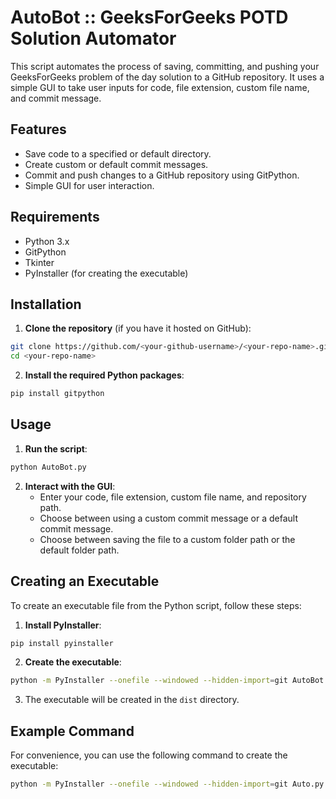 # AutoBot :: GeeksForGeeks POTD Solution Automator

This script automates the process of saving, committing, and pushing your GeeksForGeeks problem of the day solution to a GitHub repository. It uses a simple GUI to take user inputs for code, file extension, custom file name, and commit message.

## Features

* Save code to a specified or default directory.
* Create custom or default commit messages.
* Commit and push changes to a GitHub repository using GitPython.
* Simple GUI for user interaction.

## Requirements

* Python 3.x
* GitPython
* Tkinter
* PyInstaller (for creating the executable)

## Installation

1. **Clone the repository** (if you have it hosted on GitHub):

``` sh
git clone https://github.com/<your-github-username>/<your-repo-name>.git
cd <your-repo-name>
```

2. **Install the required Python packages**:

``` sh
pip install gitpython
```

## Usage

1. **Run the script**:

``` sh
python AutoBot.py
```

2. **Interact with the GUI**:
    * Enter your code, file extension, custom file name, and repository path.
    * Choose between using a custom commit message or a default commit message.
    * Choose between saving the file to a custom folder path or the default folder path.

## Creating an Executable

To create an executable file from the Python script, follow these steps:

1. **Install PyInstaller**:

``` sh
pip install pyinstaller
```

2. **Create the executable**:

``` sh
python -m PyInstaller --onefile --windowed --hidden-import=git AutoBot.py
```

3. The executable will be created in the `dist` directory.

## Example Command

For convenience, you can use the following command to create the executable:

``` sh
python -m PyInstaller --onefile --windowed --hidden-import=git Auto.py
```